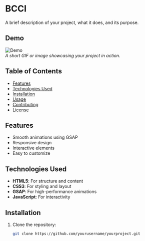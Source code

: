 # BCCI

A brief description of your project, what it does, and its purpose.

## Demo

![Demo](link-to-demo-image.gif)  
*A short GIF or image showcasing your project in action.*

## Table of Contents

- [Features](#features)
- [Technologies Used](#technologies-used)
- [Installation](#installation)
- [Usage](#usage)
- [Contributing](#contributing)
- [License](#license)

## Features

- Smooth animations using GSAP
- Responsive design
- Interactive elements
- Easy to customize

## Technologies Used

- **HTML5**: For structure and content
- **CSS3**: For styling and layout
- **GSAP**: For high-performance animations
- **JavaScript**: For interactivity

## Installation

1. Clone the repository:
   ```bash
   git clone https://github.com/yourusername/yourproject.git
